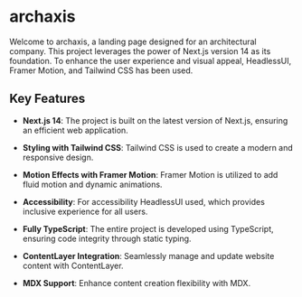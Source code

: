# archaxis

Welcome to archaxis, a landing page designed for an architectural company. This project leverages the power of Next.js version 14 as its foundation. To enhance the user experience and visual appeal, HeadlessUI, Framer Motion, and Tailwind CSS has been used.

## Key Features

- **Next.js 14**: The project is built on the latest version of Next.js, ensuring an efficient web application.

- **Styling with Tailwind CSS**: Tailwind CSS is used to create a modern and responsive design.

- **Motion Effects with Framer Motion**: Framer Motion is utilized to add fluid motion and dynamic animations.

- **Accessibility**: For accessibility HeadlessUI used, which provides inclusive experience for all users.

- **Fully TypeScript**: The entire project is developed using TypeScript, ensuring code integrity through static typing.

- **ContentLayer Integration**: Seamlessly manage and update website content with ContentLayer.

- **MDX Support**: Enhance content creation flexibility with MDX.
